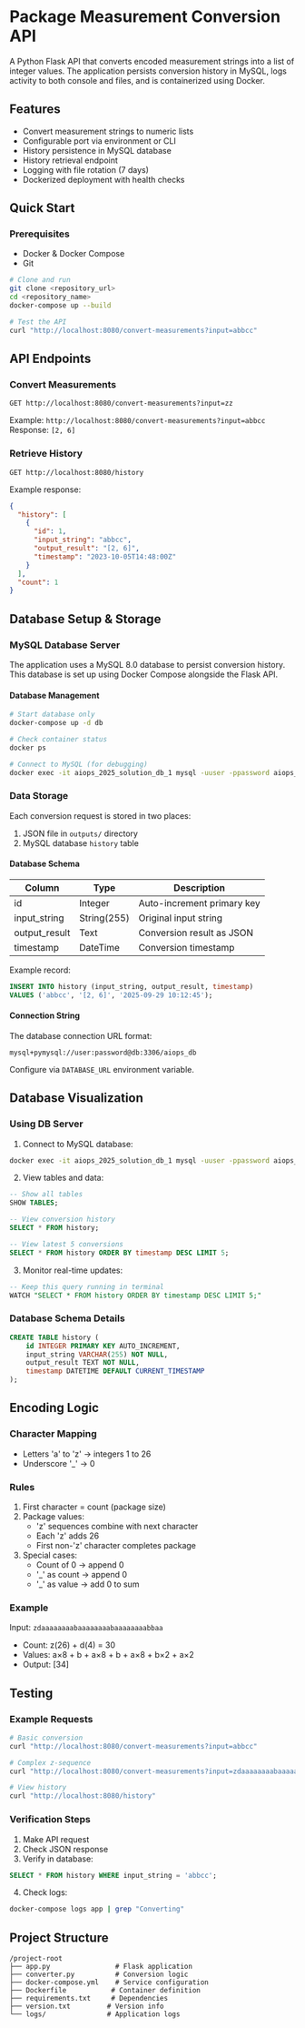 # Package Measurement Conversion API

A Python Flask API that converts encoded measurement strings into a list of integer values. The application persists conversion history in MySQL, logs activity to both console and files, and is containerized using Docker.

## Features
- Convert measurement strings to numeric lists
- Configurable port via environment or CLI
- History persistence in MySQL database
- History retrieval endpoint
- Logging with file rotation (7 days)
- Dockerized deployment with health checks

## Quick Start

### Prerequisites
- Docker & Docker Compose
- Git

```bash
# Clone and run
git clone <repository_url>
cd <repository_name>
docker-compose up --build

# Test the API
curl "http://localhost:8080/convert-measurements?input=abbcc"
```

## API Endpoints

### Convert Measurements
```http
GET http://localhost:8080/convert-measurements?input=zz
```
Example: `http://localhost:8080/convert-measurements?input=abbcc`
Response: `[2, 6]`

### Retrieve History
```http
GET http://localhost:8080/history
```
Example response:
```json
{
  "history": [
    {
      "id": 1,
      "input_string": "abbcc",
      "output_result": "[2, 6]",
      "timestamp": "2023-10-05T14:48:00Z"
    }
  ],
  "count": 1
}
```

## Database Setup & Storage
 
### MySQL Database Server <useing DBserver>
The application uses a MySQL 8.0 database to persist conversion history. This database is set up using Docker Compose alongside the Flask API.

#### Database Management
```bash
# Start database only
docker-compose up -d db

# Check container status
docker ps

# Connect to MySQL (for debugging)
docker exec -it aiops_2025_solution_db_1 mysql -uuser -ppassword aiops_db
```

### Data Storage
Each conversion request is stored in two places:
1. JSON file in `outputs/` directory
2. MySQL database `history` table

#### Database Schema
| Column | Type | Description |
|--------|------|-------------|
| id | Integer | Auto-increment primary key |
| input_string | String(255) | Original input string |
| output_result | Text | Conversion result as JSON |
| timestamp | DateTime | Conversion timestamp |

Example record:
```sql
INSERT INTO history (input_string, output_result, timestamp)
VALUES ('abbcc', '[2, 6]', '2025-09-29 10:12:45');
```

#### Connection String
The database connection URL format:
```
mysql+pymysql://user:password@db:3306/aiops_db
```
Configure via `DATABASE_URL` environment variable.

## Database Visualization

### Using DB Server
1. Connect to MySQL database:
```bash
docker exec -it aiops_2025_solution_db_1 mysql -uuser -ppassword aiops_db
```

2. View tables and data:
```sql
-- Show all tables
SHOW TABLES;

-- View conversion history
SELECT * FROM history;

-- View latest 5 conversions
SELECT * FROM history ORDER BY timestamp DESC LIMIT 5;
```

3. Monitor real-time updates:
```sql
-- Keep this query running in terminal
WATCH "SELECT * FROM history ORDER BY timestamp DESC LIMIT 5;"
```

### Database Schema Details
```sql
CREATE TABLE history (
    id INTEGER PRIMARY KEY AUTO_INCREMENT,
    input_string VARCHAR(255) NOT NULL,
    output_result TEXT NOT NULL,
    timestamp DATETIME DEFAULT CURRENT_TIMESTAMP
);
```

## Encoding Logic

### Character Mapping
- Letters 'a' to 'z' → integers 1 to 26
- Underscore '_' → 0

### Rules
1. First character = count (package size)
2. Package values:
   - 'z' sequences combine with next character
   - Each 'z' adds 26
   - First non-'z' character completes package
3. Special cases:
   - Count of 0 → append 0
   - '_' as count → append 0
   - '_' as value → add 0 to sum

### Example
Input: `zdaaaaaaaabaaaaaaaabaaaaaaaabbaa`
- Count: z(26) + d(4) = 30
- Values: a×8 + b + a×8 + b + a×8 + b×2 + a×2
- Output: [34]

## Testing

### Example Requests
```bash
# Basic conversion
curl "http://localhost:8080/convert-measurements?input=abbcc"

# Complex z-sequence
curl "http://localhost:8080/convert-measurements?input=zdaaaaaaaabaaaaaaaabaaaaaaaabbaa"

# View history
curl "http://localhost:8080/history"
```

### Verification Steps
1. Make API request
2. Check JSON response
3. Verify in database:
```sql
SELECT * FROM history WHERE input_string = 'abbcc';
```
4. Check logs:
```bash
docker-compose logs app | grep "Converting"
```

## Project Structure
```
/project-root
├── app.py                # Flask application
├── converter.py          # Conversion logic
├── docker-compose.yml    # Service configuration
├── Dockerfile           # Container definition
├── requirements.txt     # Dependencies
├── version.txt         # Version info
└── logs/               # Application logs
```
